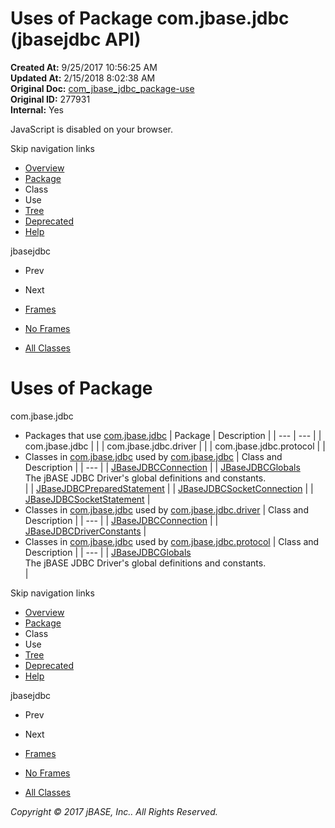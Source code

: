 # Uses of Package com.jbase.jdbc (jbasejdbc   API)

**Created At:** 9/25/2017 10:56:25 AM  
**Updated At:** 2/15/2018 8:02:38 AM  
**Original Doc:** [com_jbase_jdbc_package-use](https://docs.jbase.com/39228-jdbc/com_jbase_jdbc_package-use)  
**Original ID:** 277931  
**Internal:** Yes  


JavaScript is disabled on your browser.

Skip navigation links

- [Overview](../../../overview-summary.html)
- [Package](./../jbase-jdbc-api)
- Class
- Use
- [Tree](./../com.jbase.jdbc-class-hierarchy-%28jbasejdbc---api%29)
- [Deprecated](../../../deprecated-list.html)
- [Help](../../../help-doc.html)


jbasejdbc <br>

- Prev
- Next


- [Frames](./.)
- [No Frames](./.)


- [All Classes](../../../allclasses-noframe.html)

# Uses of Package
com.jbase.jdbc

- Packages that use [com.jbase.jdbc](./../jbase-jdbc-api) | Package | Description |
| --- | --- |
| com.jbase.jdbc |   |
| com.jbase.jdbc.driver |   |
| com.jbase.jdbc.protocol |   |
- Classes in [com.jbase.jdbc](./../jbase-jdbc-api) used by [com.jbase.jdbc](./../jbase-jdbc-api) | Class and Description |
| --- |
| [JBaseJDBCConnection](../../../com/jbase/jdbc/class-use/JBaseJDBCConnection.html#com.jbase.jdbc)  |
| [JBaseJDBCGlobals](../../../com/jbase/jdbc/class-use/JBaseJDBCGlobals.html#com.jbase.jdbc)<br>The jBASE JDBC Driver's global definitions and constants.<br> |
| [JBaseJDBCPreparedStatement](../../../com/jbase/jdbc/class-use/JBaseJDBCPreparedStatement.html#com.jbase.jdbc)  |
| [JBaseJDBCSocketConnection](../../../com/jbase/jdbc/class-use/JBaseJDBCSocketConnection.html#com.jbase.jdbc)  |
| [JBaseJDBCSocketStatement](../../../com/jbase/jdbc/class-use/JBaseJDBCSocketStatement.html#com.jbase.jdbc)  |
- Classes in [com.jbase.jdbc](./../jbase-jdbc-api) used by [com.jbase.jdbc.driver](./../jbase-jdbc-api) | Class and Description |
| --- |
| [JBaseJDBCConnection](../../../com/jbase/jdbc/class-use/JBaseJDBCConnection.html#com.jbase.jdbc.driver)  |
| [JBaseJDBCDriverConstants](../../../com/jbase/jdbc/class-use/JBaseJDBCDriverConstants.html#com.jbase.jdbc.driver)  |
- Classes in [com.jbase.jdbc](./../jbase-jdbc-api) used by [com.jbase.jdbc.protocol](./../jbase-jdbc-api) | Class and Description |
| --- |
| [JBaseJDBCGlobals](../../../com/jbase/jdbc/class-use/JBaseJDBCGlobals.html#com.jbase.jdbc.protocol)<br>The jBASE JDBC Driver's global definitions and constants.<br> |

Skip navigation links

- [Overview](../../../overview-summary.html)
- [Package](./../jbase-jdbc-api)
- Class
- Use
- [Tree](./../com.jbase.jdbc-class-hierarchy-%28jbasejdbc---api%29)
- [Deprecated](../../../deprecated-list.html)
- [Help](../../../help-doc.html)


jbasejdbc <br>

- Prev
- Next


- [Frames](./.)
- [No Frames](./.)


- [All Classes](../../../allclasses-noframe.html)

*Copyright © 2017 jBASE, Inc.. All Rights Reserved.*
